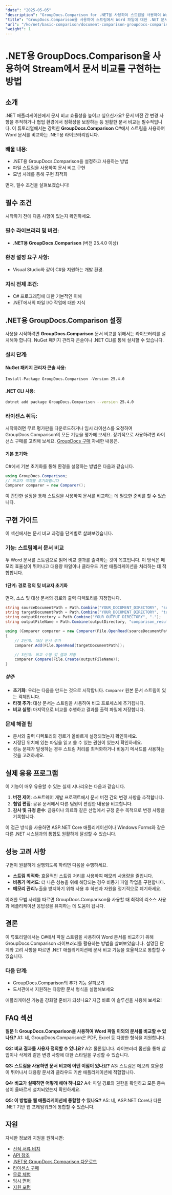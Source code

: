 ```yaml
---
"date": "2025-05-05"
"description": "GroupDocs.Comparison for .NET을 사용하여 스트림을 사용하여 Word 문서를 효율적으로 비교하는 방법을 알아보세요. 이 가이드에서는 설정, 구현 및 모범 사례를 다룹니다."
"title": "GroupDocs.Comparison을 사용하여 스트림에서 Word 파일에 대한 .NET 문서 비교 구현"
"url": "/ko/net/basic-comparison/document-comparison-groupdocs-comparison-net-csharp/"
"weight": 1
---
```


# .NET용 GroupDocs.Comparison을 사용하여 Stream에서 문서 비교를 구현하는 방법

## 소개

.NET 애플리케이션에서 문서 비교 효율성을 높이고 싶으신가요? 문서 버전 간 변경 사항을 추적하거나 협업 환경에서 정확성을 보장하는 등 원활한 문서 비교는 필수적입니다. 이 튜토리얼에서는 강력한 **GroupDocs.Comparison** C#에서 스트림을 사용하여 Word 문서를 비교하는 .NET용 라이브러리입니다.

### 배울 내용:
- .NET용 GroupDocs.Comparison을 설정하고 사용하는 방법
- 파일 스트림을 사용하여 문서 비교 구현
- 모범 사례를 통해 구현 최적화

먼저, 필수 조건을 살펴보겠습니다!

## 필수 조건

시작하기 전에 다음 사항이 있는지 확인하세요.

### 필수 라이브러리 및 버전:
- **.NET용 GroupDocs.Comparison** (버전 25.4.0 이상)

### 환경 설정 요구 사항:
- Visual Studio와 같이 C#을 지원하는 개발 환경.

### 지식 전제 조건:
- C# 프로그래밍에 대한 기본적인 이해
- .NET에서의 파일 I/O 작업에 대한 지식

## .NET용 GroupDocs.Comparison 설정

사용을 시작하려면 **GroupDocs.Comparison** 문서 비교를 위해서는 라이브러리를 설치해야 합니다. NuGet 패키지 관리자 콘솔이나 .NET CLI를 통해 설치할 수 있습니다.

### 설치 단계:

#### NuGet 패키지 관리자 콘솔 사용:
```plaintext
Install-Package GroupDocs.Comparison -Version 25.4.0
```

#### .NET CLI 사용:
```bash
dotnet add package GroupDocs.Comparison --version 25.4.0
```

### 라이센스 취득:
시작하려면 무료 평가판을 다운로드하거나 임시 라이선스를 요청하여 GroupDocs.Comparison의 모든 기능을 평가해 보세요. 장기적으로 사용하려면 라이선스 구매를 고려해 보세요. [GroupDocs 구매](https://purchase.groupdocs.com/buy) 자세한 내용은.

#### 기본 초기화:

C#에서 기본 초기화를 통해 환경을 설정하는 방법은 다음과 같습니다.

```csharp
using GroupDocs.Comparison;
// 비교자 객체를 초기화합니다
Comparer comparer = new Comparer();
```

이 간단한 설정을 통해 스트림을 사용하여 문서를 비교하는 데 필요한 준비를 할 수 있습니다.

## 구현 가이드

이 섹션에서는 문서 비교 과정을 단계별로 살펴보겠습니다.

### 기능: 스트림에서 문서 비교

두 Word 문서를 스트림으로 읽어 비교 결과를 출력하는 것이 목표입니다. 이 방식은 메모리 효율성이 뛰어나고 대용량 파일이나 클라우드 기반 애플리케이션을 처리하는 데 적합합니다.

#### 1단계: 경로 정의 및 비교자 초기화

먼저, 소스 및 대상 문서의 경로와 출력 디렉토리를 지정합니다.

```csharp
string sourceDocumentPath = Path.Combine("YOUR_DOCUMENT_DIRECTORY", "source.docx");
string targetDocumentPath = Path.Combine("YOUR_DOCUMENT_DIRECTORY", "target.docx");
string outputDirectory = Path.Combine("YOUR_OUTPUT_DIRECTORY", ".");
string outputFileName = Path.Combine(outputDirectory, "comparison_result.docx");

using (Comparer comparer = new Comparer(File.OpenRead(sourceDocumentPath)))
{
    // 2단계: 대상 문서 추가
    comparer.Add(File.OpenRead(targetDocumentPath));

    // 3단계: 비교 수행 및 결과 저장
    comparer.Compare(File.Create(outputFileName));
}
```

##### 설명:
- **초기화**: 우리는 다음을 만드는 것으로 시작합니다. `Comparer` 원본 문서 스트림이 있는 객체입니다.
- **타겟 추가**: 대상 문서는 스트림을 사용하여 비교 프로세스에 추가됩니다.
- **비교 실행**: 마지막으로 비교를 수행하고 결과를 출력 파일에 저장합니다.

### 문제 해결 팁
- 문서와 출력 디렉토리의 경로가 올바르게 설정되었는지 확인하세요.
- 지정된 위치에 있는 파일을 읽고 쓸 수 있는 권한이 있는지 확인하세요.
- 성능 문제가 발생하는 경우 스트림 처리를 최적화하거나 비동기 메서드를 사용하는 것을 고려하세요.

## 실제 응용 프로그램

이 기능이 매우 유용할 수 있는 실제 시나리오는 다음과 같습니다.

1. **버전 제어**: 소프트웨어 개발 프로젝트에서 문서 버전 간의 변경 사항을 추적합니다.
2. **협업 편집**: 공유 문서에서 다른 팀원이 편집한 내용을 비교합니다.
3. **감사 및 규정 준수**: 금융이나 의료와 같은 산업에서 규정 준수 목적으로 변경 사항을 기록합니다.

이 접근 방식을 사용하면 ASP.NET Core 애플리케이션이나 Windows Forms와 같은 다른 .NET 시스템과의 통합도 원활하게 달성할 수 있습니다.

## 성능 고려 사항

구현이 원활하게 실행되도록 하려면 다음을 수행하세요.
- **스트림 최적화**: 효율적인 스트림 처리를 사용하여 메모리 사용량을 줄입니다.
- **비동기 메서드**: 더 나은 성능을 위해 해당되는 경우 비동기 파일 작업을 구현합니다.
- **메모리 관리**누출을 방지하기 위해 사용 후 하천과 자원을 정기적으로 폐기하세요.

이러한 모범 사례를 따르면 GroupDocs.Comparison을 사용할 때 최적의 리소스 사용과 애플리케이션 응답성을 유지하는 데 도움이 됩니다.

## 결론

이 튜토리얼에서는 C#에서 파일 스트림을 사용하여 Word 문서를 비교하기 위해 GroupDocs.Comparison 라이브러리를 활용하는 방법을 살펴보았습니다. 설명된 단계와 고려 사항을 따르면 .NET 애플리케이션에 문서 비교 기능을 효율적으로 통합할 수 있습니다. 

### 다음 단계:
- GroupDocs.Comparison의 추가 기능 살펴보기
- 도서관에서 지원하는 다양한 문서 형식을 실험해보세요

애플리케이션 기능을 강화할 준비가 되셨나요? 지금 바로 이 솔루션을 사용해 보세요!

## FAQ 섹션

**질문 1: GroupDocs.Comparison을 사용하여 Word 파일 이외의 문서를 비교할 수 있나요?**
A1: 네, GroupDocs.Comparison은 PDF, Excel 등 다양한 형식을 지원합니다.

**Q2: 비교 결과를 사용자 정의할 수 있나요?**
A2: 물론입니다. 라이브러리 옵션을 통해 삽입이나 삭제와 같은 변경 사항에 대한 스타일을 구성할 수 있습니다.

**Q3: 스트림을 사용하면 문서 비교에 어떤 이점이 있나요?**
A3: 스트림은 메모리 효율성이 뛰어나서 대용량 문서와 클라우드 기반 애플리케이션에 적합합니다.

**Q4: 비교가 실패하면 어떻게 해야 하나요?**
A4: 파일 경로와 권한을 확인하고 모든 종속성이 올바르게 설치되었는지 확인하세요.

**Q5: 이 방법을 웹 애플리케이션에 통합할 수 있나요?**
A5: 네, ASP.NET Core나 다른 .NET 기반 웹 프레임워크에 통합할 수 있습니다.

## 자원

자세한 정보와 지원을 원하시면:
- [선적 서류 비치](https://docs.groupdocs.com/comparison/net/)
- [API 참조](https://reference.groupdocs.com/comparison/net/)
- [.NET용 GroupDocs.Comparison 다운로드](https://releases.groupdocs.com/comparison/net/)
- [라이센스 구매](https://purchase.groupdocs.com/buy)
- [무료 체험](https://releases.groupdocs.com/comparison/net/)
- [임시 면허](https://purchase.groupdocs.com/temporary-license/)
- [지원 포럼](https://forum.groupdocs.com/c/comparison/)